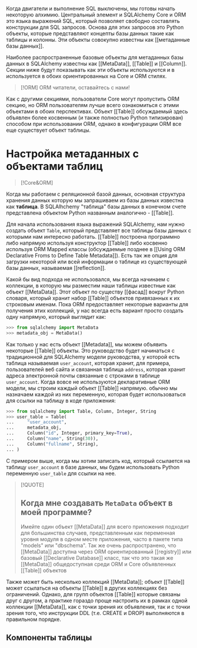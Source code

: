 Когда двигатели и выполнение SQL выключены, мы готовы начать некоторую алхимию. Центральный элемент и SQLAlchemy Core и ORM это языка выражений SQL, который позволяет свободно составлять конструкции для SQL запросов. Основа для этих запросов это Python объекты, которые  представляют концепты базы данных такие как таблицы и колонны. Эти объекты совокупно известны как [[метаданные базы данных]]. 

Наиболее распространенные базовые объекты для метаданных базы данных в SQLAlchemy известны как [[MetaData]], [[Table]] и [[Column]]. Секции ниже будут показывать как эти объекты используются и в используется в обоих ориентированных на Core и ORM стилях.

>[!ORM]
ORM читатели, оставайтесь с нами!
>
Как с другими секциями, пользователи Core могут пропустить ORM секцию, но ORM пользователям лучше всего ознакомиться с этими объектами в обоих перспективах. Объект [[Table]] обсуждаемый здесь объявлен более косвенным (и также полностью Python типизирован) способом при использовании ORM, однако в конфигурации ORM все еще существует объект таблицы.  

# Настройка метаданных с объектами таблиц
>[!Core&ORM]

Когда мы работаем с реляционной базой данных, основная структура хранения данных которую мы запрашиваем из базы данных  известна как **таблица**. В SQLAlhchemy "таблица" базы данных в конечном счете представлена объектом Python названным аналогично - [[Table]].

Для начала использования языка выражений SQLAlchemy, нам нужно создать объект `Table`, который представляет все таблицы базы данных с которыми нам интересно работать. [[Table]] построена программно либо напрямую используя конструктор [[Table]] либо косвенно используя ORM Mapped классы (обсуждаемые позднее в [[Using ORM Declarative Froms to Define Table Metadata]]). Есть так же опция для загрузки некоторой или всей информации о таблице из существующей базы данных, называемая [[reflection]].

Какой бы вид подхода не использовался, мы всегда начинаем с коллекции, в которую мы разместим наши таблицы известные как объект [[MetaData]]. Этот объект по существу [[фасад]] вокруг Python словаря, который хранит набор [[Table]] объектов привязанных к их строковым именам. Пока ORM предоставляет некоторые варианты для получения этих коллекций, у нас всегда есть вариант просто создать одну напрямую, который выглядит как:

``` python
>>> from sqlalchemy import MetaData
>>> metadata_obj = MetaData()
```

Как только у нас есть объект [[Metadata]], мы можем объявить некоторые [[Table]] объекты. Это руководство будет начинаться с традиционной для SQLAlchemy модели руководства, у которой есть таблица называемая `user_account`, которая хранит, для примера, пользователей веб сайта и связанная таблица `address`, которая хранит адреса электронной почты связанные с строками в  таблице `user_account`.  Когда вовсе не используются декларативные ORM модели, мы строим каждый объект [[Table]] напрямую. обычно мы назначаем каждой из них переменную, которая будет использоваться для ссылки на таблицу в коде приложения:

``` python
>>> from sqlalchemy import Table, Column, Integer, String
>>> user_table = Table(
...     "user_account",
...     metadata_obj,
...     Column("id", Integer, primary_key=True),
...     Column("name", String(30)),
...     Column("fullname", String),
... )
```

С примером выше, когда мы хотим записать код, который ссылается на таблицу `user_account` в базе данных, мы будем использовать Python переменную `user_table` для ссылки на нее.

>[!QUOTE]
> ## Когда мне создавать `MetaData` объект в моей программе?
>Имейте один объект [[MetaData]] для всего приложения подходит для большинства случаев,  представленным как переменная уровня модуля в одном месте приложения, часто в пакете типа "models" или "dbschema". Так же очень распространено, что [[MetaData]] доступна через ORM ориентированный [[registry]] или базовый [[Declarative Database]] класс, так что это такая же [[MetaData]] общедоступная среди ORM и Core объявленных [[Table]] объектов
>
Также может быть несколько коллекций [[MetaData]]; объект [[Table]] может ссылаться на объекты [[Table]] в других коллекциях без ограничений. Однако, для групп объектов [[Table]] которые связаны друг с другом, а практике гораздо проще настроить их в рамках одной коллекции  [[MetaData]], как с точки зрения их объявления, так и с точки зрения того, что инструкции DDL (т.е. CREATE и DROP) выполняются в правильном порядке.

## Компоненты таблицы